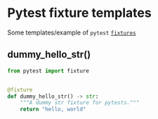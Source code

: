 # Pytest fixture templates

Some templates/example of `pytest` [`fixtures`](https://docs.pytest.org/en/stable/how-to/fixtures.html)

## dummy_hello_str()

```py title="dummy_fixtures.py" linenums="1"
from pytest import fixture


@fixture
def dummy_hello_str() -> str:
    """A dummy str fixture for pytests."""
    return "hello, world"

```
